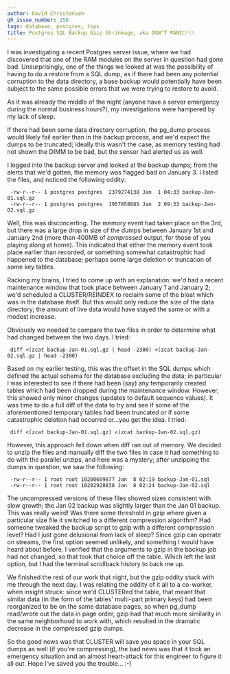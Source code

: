 ```yaml
---
author: David Christensen
gh_issue_number: 250
tags: database, postgres, tips
title: Postgres SQL Backup Gzip Shrinkage, aka DON'T PANIC!!!
---
```




I was investigating a recent Postgres server issue, where we had
discovered that one of the RAM modules on the server in question had
gone bad.  Unsurprisingly, one of the things we looked at was the
possibility of having to do a restore from a SQL dump, as if there had
been any potential corruption to the data directory, a base backup
would potentially have been subject to the same possible errors that
we were trying to restore to avoid.

As it was already the middle of the night (anyone have a server
emergency during the normal business hours?), my investigations were
hampered by my lack of sleep.

If there had been some data directory corruption, the pg_dump process
would likely fail earlier than in the backup process, and we'd expect
the dumps to be truncated; ideally this wasn't the case, as memory
testing had not shown the DIMM to be bad, but the sensor had alerted
us as well.

I logged into the backup server and looked at the backup dumps; from
the alerts that we'd gotten, the memory was flagged bad on January 3.
I listed the files, and noticed the following oddity:

```nohighlight
 -rw-r--r-- 1 postgres postgres  2379274138 Jan  1 04:33 backup-Jan-01.sql.gz
 -rw-r--r-- 1 postgres postgres  1957858685 Jan  2 09:33 backup-Jan-02.sql.gz
```

Well, this was disconcerting.  The memory event had taken place on the
3rd, but there was a large drop in size of the dumps between January
1st and January 2nd (more than 400MB of *compressed* output, for those of
you playing along at home).  This indicated that either the memory
event took place earlier than recorded, or something somewhat
catastrophic had happened to the database; perhaps some large deletion
or truncation of some key tables.

Racking my brains, I tried to come up with an explanation: we'd had a
recent maintenance window that took place between January 1 and
January 2; we'd scheduled a CLUSTER/REINDEX to reclaim some of the
bloat which was in the database itself.  But this would only reduce
the size of the data directory; the amount of live data would have
stayed the same or with a modest increase.

Obviously we needed to compare the two files in order to determine
what had changed between the two days.  I tried:

```nohighlight
 diff <(zcat backup-Jan-01.sql.gz | head -2300) <(zcat backup-Jan-02.sql.gz | head -2300)
```

Based on my earlier testing, this was the offset in the SQL dumps
which defined the actual schema for the database excluding the data;
in particular I was interested to see if there had been (say) any
temporarily created tables which had been dropped during the
maintenance window.  However, this showed only minor changes (updates
to default sequence values).  It was time to do a full diff of the
data to try and see if some of the aforementioned temporary tables had
been truncated or if some catastrophic deletion had occurred or...you
get the idea.  I tried:

```nohighlight
 diff <(zcat backup-Jan-01.sql.gz) <(zcat backup-Jan-02.sql.gz)
```

However, this approach fell down when diff ran out of memory.  We
decided to unzip the files and manually diff the two files in case it
had something to do with the parallel unzips, and here was a mystery;
after unzipping the dumps in question, we saw the following:

```nohighlight
 -rw-r--r-- 1 root root 10200609877 Jan  8 02:19 backup-Jan-01.sql
 -rw-r--r-- 1 root root 10202928838 Jan  8 02:24 backup-Jan-02.sql
```

The uncompressed versions of these files showed sizes consistent with
slow growth; the Jan 02 backup was slightly larger than the Jan 01
backup.  This was really weird!  Was there some threshold in gzip
where given a particular size file it switched to a different
compression algorithm?  Had someone tweaked the backup script to gzip
with a different compression level?  Had I just gone delusional from
lack of sleep?  Since gzip can operate on streams, the first option
seemed unlikely, and something I would have heard about before.  I
verified that the arguments to gzip in the backup job had not changed,
so that took that choice off the table.  Which left the last option,
but I had the terminal scrollback history to back me up.

We finished the rest of our work that night, but the gzip oddity stuck
with me through the next day.  I was relating the oddity of it all to
a co-worker, when insight struck: since we'd CLUSTERed the table, that
meant that similar data (in the form of the tables' multi-part primary
keys) had been reorganized to be on the same database pages, so when
pg_dump read/wrote out the data in page order, gzip had that much more
similarity in the same neighborhood to work with, which resulted in
the dramatic decrease in the compressed gzip dumps.

So the good news was that CLUSTER will save you space in your SQL
dumps as well (if you're compressing), the bad news was that it took
an emergency situation and an almost heart-attack for this engineer to
figure it all out.  Hope I've saved you the trouble... :-)


